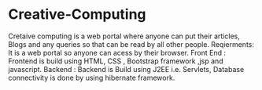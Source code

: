 # Creative-Computing
Cretaive computing is a web portal where anyone can put their articles, Blogs and any queries so that can be read by
all other people.
Reqierments:
It is a web portal so anyone can acess by their browser.
Front End : Frontend is build using HTML, CSS , Bootstrap framework ,jsp and javascript.
Backend : Backend is Build using J2EE i.e. Servlets, Database connectivity is done by using hibernate framework.

